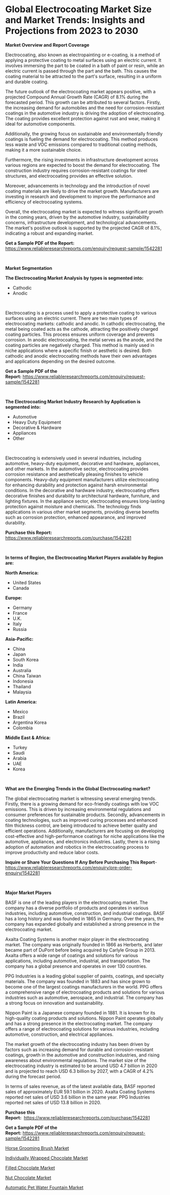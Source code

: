 <p><h1>Global Electrocoating Market Size and Market Trends: Insights and Projections from 2023 to 2030</h1></p><p><strong>Market Overview and Report Coverage</strong></p>
<p><p>Electrocoating, also known as electropainting or e-coating, is a method of applying a protective coating to metal surfaces using an electric current. It involves immersing the part to be coated in a bath of paint or resin, while an electric current is passed through the part and the bath. This causes the coating material to be attracted to the part's surface, resulting in a uniform and durable coating.</p><p>The future outlook of the electrocoating market appears positive, with a projected Compound Annual Growth Rate (CAGR) of 8.1% during the forecasted period. This growth can be attributed to several factors. Firstly, the increasing demand for automobiles and the need for corrosion-resistant coatings in the automotive industry is driving the adoption of electrocoating. The coating provides excellent protection against rust and wear, making it ideal for automotive components.</p><p>Additionally, the growing focus on sustainable and environmentally friendly coatings is fueling the demand for electrocoating. This method produces less waste and VOC emissions compared to traditional coating methods, making it a more sustainable choice.</p><p>Furthermore, the rising investments in infrastructure development across various regions are expected to boost the demand for electrocoating. The construction industry requires corrosion-resistant coatings for steel structures, and electrocoating provides an effective solution.</p><p>Moreover, advancements in technology and the introduction of novel coating materials are likely to drive the market growth. Manufacturers are investing in research and development to improve the performance and efficiency of electrocoating systems.</p><p>Overall, the electrocoating market is expected to witness significant growth in the coming years, driven by the automotive industry, sustainability concerns, infrastructure development, and technological advancements. The market's positive outlook is supported by the projected CAGR of 8.1%, indicating a robust and expanding market.</p></p>
<p><strong>Get a Sample PDF of the Report:</strong> <a href="https://www.reliableresearchreports.com/enquiry/request-sample/1542281">https://www.reliableresearchreports.com/enquiry/request-sample/1542281</a></p>
<p>&nbsp;</p>
<p><strong>Market Segmentation</strong></p>
<p><strong>The Electrocoating Market Analysis by types is segmented into:</strong></p>
<p><ul><li>Cathodic</li><li>Anodic</li></ul></p>
<p>&nbsp;</p>
<p><p>Electrocoating is a process used to apply a protective coating to various surfaces using an electric current. There are two main types of electrocoating markets: cathodic and anodic. In cathodic electrocoating, the metal being coated acts as the cathode, attracting the positively charged coating particles. This process ensures uniform coverage and prevents corrosion. In anodic electrocoating, the metal serves as the anode, and the coating particles are negatively charged. This method is mainly used in niche applications where a specific finish or aesthetic is desired. Both cathodic and anodic electrocoating methods have their own advantages and applications depending on the desired outcome.</p></p>
<p><strong>Get a Sample PDF of the Report:</strong>&nbsp;<a href="https://www.reliableresearchreports.com/enquiry/request-sample/1542281">https://www.reliableresearchreports.com/enquiry/request-sample/1542281</a></p>
<p>&nbsp;</p>
<p><strong>The Electrocoating Market Industry Research by Application is segmented into:</strong></p>
<p><ul><li>Automotive</li><li>Heavy Duty Equipment</li><li>Decorative & Hardware</li><li>Appliances</li><li>Other</li></ul></p>
<p>&nbsp;</p>
<p><p>Electrocoating is extensively used in several industries, including automotive, heavy-duty equipment, decorative and hardware, appliances, and other markets. In the automotive sector, electrocoating provides corrosion resistance and aesthetically pleasing finishes to vehicle components. Heavy-duty equipment manufacturers utilize electrocoating for enhancing durability and protection against harsh environmental conditions. In the decorative and hardware industry, electrocoating offers decorative finishes and durability to architectural hardware, furniture, and lighting fixtures. In the appliance sector, electrocoating ensures long-lasting protection against moisture and chemicals. The technology finds applications in various other market segments, providing diverse benefits such as corrosion protection, enhanced appearance, and improved durability.</p></p>
<p><strong>Purchase this Report:</strong>&nbsp; <a href="https://www.reliableresearchreports.com/purchase/1542281">https://www.reliableresearchreports.com/purchase/1542281</a></p>
<p>&nbsp;</p>
<p><strong>In terms of Region, the Electrocoating Market Players available by Region are:</strong></p>
<p>
    <p> <strong> North America: </strong>
        <ul>
            <li>United States</li>
            <li>Canada</li>
        </ul>
        </p> 
    <p> <strong> Europe: </strong>
        <ul>
            <li>Germany</li>
            <li>France</li>
            <li>U.K.</li>
            <li>Italy</li>
            <li>Russia</li>
        </ul>
        </p> 
    <p> <strong> Asia-Pacific: </strong>
        <ul>
            <li>China</li>
            <li>Japan</li>
            <li>South Korea</li>
            <li>India</li>
            <li>Australia</li>
            <li>China Taiwan</li>
            <li>Indonesia</li>
            <li>Thailand</li>
            <li>Malaysia</li>
        </ul>
        </p> 
    <p> <strong> Latin America: </strong>
        <ul>
            <li>Mexico</li>
            <li>Brazil</li>
            <li>Argentina Korea</li>
            <li>Colombia</li>
        </ul>
        </p> 
    <p> <strong> Middle East & Africa: </strong>
        <ul>
            <li>Turkey</li>
            <li>Saudi</li>
            <li>Arabia</li>
            <li>UAE</li>
            <li>Korea</li>
        </ul>
    </p>
    </p>
<p>&nbsp;</p>
<p><strong>What are the Emerging Trends in the Global Electrocoating market?</strong></p>
<p><p>The global electrocoating market is witnessing several emerging trends. Firstly, there is a growing demand for eco-friendly coatings with low VOC emissions. This is driven by increasing environmental regulations and consumer preferences for sustainable products. Secondly, advancements in coating technologies, such as improved curing processes and enhanced film thickness control, are being introduced to achieve better quality and efficient operations. Additionally, manufacturers are focusing on developing cost-effective and high-performance coatings for niche applications like the automotive, appliances, and electronics industries. Lastly, there is a rising adoption of automation and robotics in the electrocoating process to improve productivity and reduce labor costs.</p></p>
<p><strong>Inquire or Share Your Questions If Any Before Purchasing This Report</strong>- <a href="https://www.reliableresearchreports.com/enquiry/pre-order-enquiry/1542281">https://www.reliableresearchreports.com/enquiry/pre-order-enquiry/1542281</a></p>
<p>&nbsp;</p>
<p><strong>Major Market Players</strong></p>
<p><p>BASF is one of the leading players in the electrocoating market. The company has a diverse portfolio of products and operates in various industries, including automotive, construction, and industrial coatings. BASF has a long history and was founded in 1865 in Germany. Over the years, the company has expanded globally and established a strong presence in the electrocoating market.</p><p>Axalta Coating Systems is another major player in the electrocoating market. The company was originally founded in 1866 as Herberts, and later became part of DuPont before being acquired by Carlyle Group in 2013. Axalta offers a wide range of coatings and solutions for various applications, including automotive, industrial, and transportation. The company has a global presence and operates in over 130 countries.</p><p>PPG Industries is a leading global supplier of paints, coatings, and specialty materials. The company was founded in 1883 and has since grown to become one of the largest coatings manufacturers in the world. PPG offers a comprehensive range of electrocoating products and solutions for various industries such as automotive, aerospace, and industrial. The company has a strong focus on innovation and sustainability.</p><p>Nippon Paint is a Japanese company founded in 1881. It is known for its high-quality coating products and solutions. Nippon Paint operates globally and has a strong presence in the electrocoating market. The company offers a range of electrocoating solutions for various industries, including automotive, construction, and electrical appliances.</p><p>The market growth of the electrocoating industry has been driven by factors such as increasing demand for durable and corrosion-resistant coatings, growth in the automotive and construction industries, and rising awareness about environmental regulations. The market size of the electrocoating industry is estimated to be around USD 4.7 billion in 2020 and is projected to reach USD 6.3 billion by 2027, with a CAGR of 4.2% during the forecast period.</p><p>In terms of sales revenue, as of the latest available data, BASF reported sales of approximately EUR 59.1 billion in 2020. Axalta Coating Systems reported net sales of USD 3.6 billion in the same year. PPG Industries reported net sales of USD 13.8 billion in 2020.</p></p>
<p><strong>Purchase this Report:</strong>&nbsp;&nbsp;<a href="https://www.reliableresearchreports.com/purchase/1542281">https://www.reliableresearchreports.com/purchase/1542281</a></p>
<p></p>
<p><strong>Get a Sample PDF of the Report:</strong>&nbsp;<a href="https://www.reliableresearchreports.com/enquiry/request-sample/1542281">https://www.reliableresearchreports.com/enquiry/request-sample/1542281</a></p>
<p><p><a href="https://medium.com/@sanjubabarp23/analyzing-horse-grooming-brush-market-global-industry-perspective-and-forecast-2023-to-2030-ee7ea4405f15">Horse Grooming Brush Market</a></p><p><a href="https://medium.com/@aniket.reportprime23/individually-wrapped-chocolate-market-insight-market-trends-growth-forecasted-from-2023-to-2030-c1bbc4569f19">Individually Wrapped Chocolate Market</a></p><p><a href="https://medium.com/@kabirkhanrp23/filled-chocolate-market-trends-forecast-and-competitive-analysis-to-2030-58b9ea51941d">Filled Chocolate Market</a></p><p><a href="https://medium.com/@amrutreliable23/analyzing-nut-chocolate-market-global-industry-perspective-and-forecast-2023-to-2030-002a974a7abd">Nut Chocolate Market</a></p><p><a href="https://medium.com/@abhishekreliable23/automatic-pet-water-fountain-market-insights-into-market-cagr-market-trends-and-growth-1dfb5093f929">Automatic Pet Water Fountain Market</a></p></p>